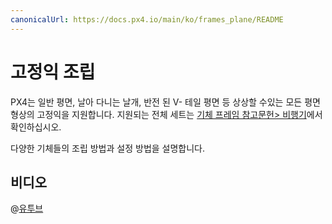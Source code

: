 ```yaml
---
canonicalUrl: https://docs.px4.io/main/ko/frames_plane/README
---
```


# 고정익 조립

PX4는 일반 평면, 날아 다니는 날개, 반전 된 V- 테일 평면 등 상상할 수있는 모든 평면 형상의 고정익을 지원합니다. 지원되는 전체 세트는 [기체 프레임 참고문헌> 비행기](../airframes/airframe_reference.md#plane)에서 확인하십시오.

다양한 기체들의 조립 방법과 설정 방법을 설명합니다.


## 비디오

@[유투브](https://www.youtube.com/watch?v=8m4_NpTQn0E&vq=hd720)
